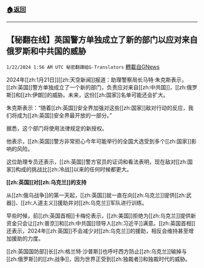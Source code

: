 ###  [:house:返回](README.md)
---


## 【秘翻在线】英国警方单独成立了新的部门以应对来自俄罗斯和中共国的威胁
`1/22/2024 1:56 AM UTC 秘密翻譯組G-Translators` [轉載自GNews](https://gnews.org/articles/2240682)

2024年[[zh:1月21日]][[zh:天空新闻]]报道：助理警察局长马特·朱克斯表示，[[zh:英国]]警方单独成立了一个新的部门，负责应对来自[[zh:中共国]]，[[zh:俄罗斯]]和[[zh:伊朗]]的威胁。未来，这份[[zh:国家]]名单可能还会扩大。

朱克斯表示：“随着[[zh:英国]]安全界加强对这些[[zh:国家]]敌对行动的反应，我们将成为[[zh:英国]]安全界最开放的一部分。”

据悉，这个部门将使用法律规定的新授权。

他表示，[[zh:英国]]警方非常担心今年可能举行的全国大选受到多个[[zh:国家]]影响的风险。

这位助理专员还表示，[[zh:英国]]警方官员的证词和看法表明，现在敌对[[zh:国家]]构成的挑战比[[zh:冷战]]以来的任何时候都更大。

**[[zh:英国]]对[[zh:乌克兰]]的支持**

从[[zh:俄乌战争]]的第一天起，[[zh:英国]]就一直在向[[zh:乌克兰]]提供[[zh:武器]]、[[zh:人道主义]]援助并对[[zh:乌克兰]]军队进行训练。

早些时候，前[[zh:英国首相]]卡梅伦表示，[[zh:美国]]拒绝为[[zh:乌克兰]]提供新资金只会让[[zh:普京]]和[[zh:中共国]]领导人[[zh:习近平]]满意。[[zh:英国首相]]还表示，2024年[[zh:英国]]不会减少对[[zh:乌克兰]]的援助，相反会维持甚至增加援助的力度。

[[zh:英国国防部]]长[[zh:格兰特·沙普斯]]也呼吁西方防止[[zh:乌克兰]]输掉与[[zh:俄罗斯]]的[[zh:战争]]，因为世界正受到[[zh:独裁者]]和独裁时代的威胁。
